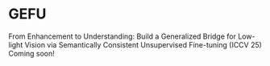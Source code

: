 # GEFU
From Enhancement to Understanding: Build a Generalized Bridge for Low-light Vision via Semantically Consistent Unsupervised Fine-tuning (ICCV 25)
Coming soon!
